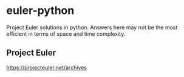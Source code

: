 # euler-python
Project Euler solutions in python.
Answers here may not be the most efficient in terms of space and time complexity.

## Project Euler
https://projecteuler.net/archives

